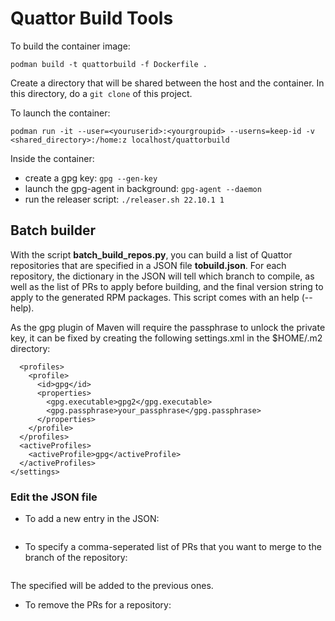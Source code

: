 # Quattor Build Tools

To build the container image:

```podman build -t quattorbuild -f Dockerfile .```

Create a directory that will be shared between the host and the container. In this directory, do a ```git clone``` of this project.

To launch the container:

```podman run -it --user=<youruserid>:<yourgroupid> --userns=keep-id -v <shared_directory>:/home:z localhost/quattorbuild```


Inside the container:

* create a gpg key: ```gpg --gen-key```
* launch the gpg-agent in background: ```gpg-agent --daemon```
* run the releaser script: ```./releaser.sh 22.10.1 1```

## Batch builder

With the script <b>batch_build_repos.py</b>, you can build a list of Quattor repositories that are specified in a JSON file <b>tobuild.json</b>. For each repository, the dictionary in the JSON will tell which branch to compile, as well as the list of PRs to apply before building, and the final version string to apply to the generated RPM packages. This script comes with an help (--help).

As the gpg plugin of Maven will require the passphrase to unlock the private key, it can be fixed by creating the following settings.xml in the $HOME/.m2 directory:
```<settings>
  <profiles>
    <profile>
      <id>gpg</id>
      <properties>
        <gpg.executable>gpg2</gpg.executable>
        <gpg.passphrase>your_passphrase</gpg.passphrase>
      </properties>
    </profile>
  </profiles>
  <activeProfiles>
    <activeProfile>gpg</activeProfile>
  </activeProfiles>
</settings>
```
### Edit the JSON file
* To add a new entry in the JSON:

```./batch_build_repos.py --edit --repo <repo> --branch <branch>
```
* To specify a comma-seperated list of PRs that you want to merge to the branch of the repository:
```./batch_build_repos.py --edit --repo <repo> --addprs <list_of_prs>
```
The specified will be added to the previous ones.

* To remove the PRs for a repository:
```./batch_build_repos.py --edit --repo <repo> --delprs
```
